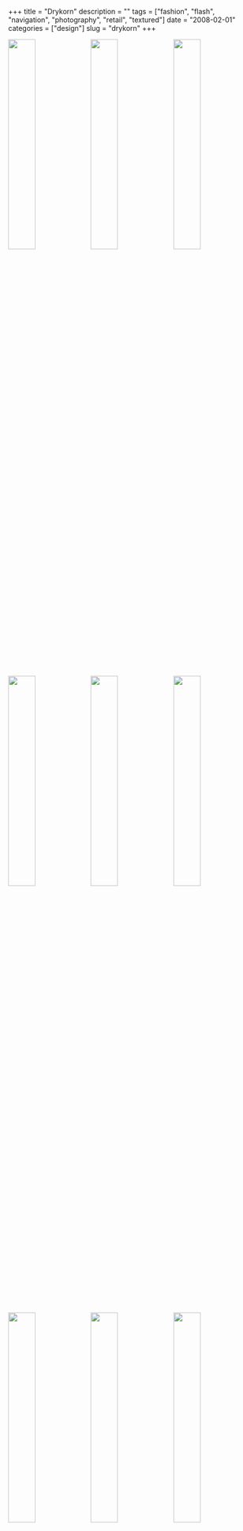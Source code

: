 +++
title = "Drykorn"
description = ""
tags = ["fashion", "flash", "navigation", "photography", "retail", "textured"]
date = "2008-02-01"
categories = ["design"]
slug = "drykorn"
+++


<div id="screens-thumbs" class="clearfix mt1-5">
<a href="/media/design/drykorn-1.jpg" class="group" rel="group"><img src="/media/design/drykorn-1.png" alt="" class="thumb" style="width: 33%; max-width: 33%;padding: 0 1px 1px 0" /></a><a href="/media/design/drykorn-2.jpg" class="group" rel="group"><img src="/media/design/drykorn-2.png" alt="" class="thumb" style="width: 33%; max-width: 33%;padding: 0 1px 1px 0" /></a><a href="/media/design/drykorn-3.jpg" class="group" rel="group"><img src="/media/design/drykorn-3.png" alt="" class="thumb" style="width: 33%; max-width: 33%;padding: 0 1px 1px 0" /></a><a href="/media/design/drykorn-4.jpg" class="group" rel="group"><img src="/media/design/drykorn-4.png" alt="" class="thumb" style="width: 33%; max-width: 33%;padding: 0 1px 1px 0" /></a><a href="/media/design/drykorn-5.jpg" class="group" rel="group"><img src="/media/design/drykorn-5.png" alt="" class="thumb" style="width: 33%; max-width: 33%;padding: 0 1px 1px 0" /></a><a href="/media/design/drykorn-6.jpg" class="group" rel="group"><img src="/media/design/drykorn-6.png" alt="" class="thumb" style="width: 33%; max-width: 33%;padding: 0 1px 1px 0" /></a><a href="/media/design/drykorn-7.jpg" class="group" rel="group"><img src="/media/design/drykorn-7.png" alt="" class="thumb" style="width: 33%; max-width: 33%;padding: 0 1px 1px 0" /></a><a href="/media/design/drykorn-8.jpg" class="group" rel="group"><img src="/media/design/drykorn-8.png" alt="" class="thumb" style="width: 33%; max-width: 33%;padding: 0 1px 1px 0" /></a><a href="/media/design/drykorn-9.jpg" class="group" rel="group"><img src="/media/design/drykorn-9.png" alt="" class="thumb" style="width: 33%; max-width: 33%;padding: 0 1px 1px 0" /></a>
</div>   
<p>With a tagline like "for beautiful people," your web site better beautiful too. Drykorn totally delivers on that promise. There are very few sites I gush over, but every time I come back to this site I want to just wrap myself up in it. Each season the design takes on a new texture, in line with the colors and fabrics of their garments. The design showcased here is for Spring/Summer '08, and its appropriately light, but summery fabric background is still as rich and textured as the dark woolen background they sported in the Winter look.</p>
<p>The site is rich with photos and interaction with the panning, zooming, and rotating ui might feel a bit heavy on a slower connection, but it seems appropriate to the brand. It's sophisticated and fun. To top things off, urls are formatted for search engine optimization.</p>
<p><a href="http://drykorn.com/">http://drykorn.com</a></p>  
